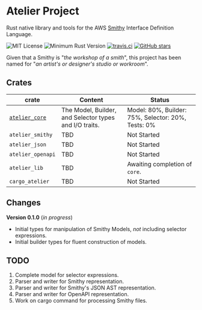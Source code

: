 # Atelier Project

Rust native library and tools for the AWS [Smithy](https://github.com/awslabs/smithy) Interface Definition Language.

![MIT License](https://img.shields.io/badge/license-mit-118811.svg)
![Minimum Rust Version](https://img.shields.io/badge/Min%20Rust-1.40-green.svg)
[![travis.ci](https://travis-ci.org/johnstonskj/rust-atelier.svg?branch=master)](https://travis-ci.org/johnstonskj/rust-atelier)
[![GitHub stars](https://img.shields.io/github/stars/johnstonskj/rust-atelier.svg)](https://github.com/johnstonskj/rust-atelier/stargazers)

Given that a Smithy is "_the workshop of a smith_", this project has been named for "_an artist's or designer's studio or workroom_".

## Crates

| crate                                | Content                                         | Status                              |
|--------------------------------------|-------------------------------------------------|-------------------------------------|
| [`atelier_core`](./atelier_core/)     | The Model, Builder, and Selector types and I/O traits. | Model: 80%, Builder: 75%, Selector: 20%, Tests: 0% |
| `atelier_smithy`                     | TBD                                             | Not Started                         |
| `atelier_json`                       | TBD                                             | Not Started                         |
| `atelier_openapi`                    | TBD                                             | Not Started                         |
| `atelier_lib`                        | TBD                                             | Awaiting completion of `core`.      |
| `cargo_atelier`                      | TBD                                             | Not Started                         |

## Changes

**Version 0.1.0** (_in progress_)

* Initial types for manipulation of Smithy Models, _not_ including selector expressions.
* Initial builder types for fluent construction of models.

## TODO

1. Complete model for selector expressions.
2. Parser and writer for Smithy representation.
3. Parser and writer for Smithy's JSON AST representation.
4. Parser and writer for OpenAPI representation.
5. Work on cargo command for processing Smithy files.